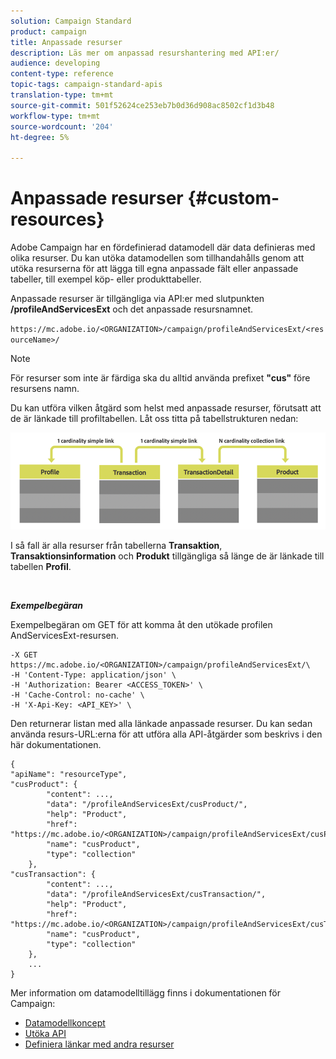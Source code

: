 ```yaml
---
solution: Campaign Standard
product: campaign
title: Anpassade resurser
description: Läs mer om anpassad resurshantering med API:er/
audience: developing
content-type: reference
topic-tags: campaign-standard-apis
translation-type: tm+mt
source-git-commit: 501f52624ce253eb7b0d36d908ac8502cf1d3b48
workflow-type: tm+mt
source-wordcount: '204'
ht-degree: 5%

---
```



# Anpassade resurser {#custom-resources}

Adobe Campaign har en fördefinierad datamodell där data definieras med olika resurser. Du kan utöka datamodellen som tillhandahålls genom att utöka resurserna för att lägga till egna anpassade fält eller anpassade tabeller, till exempel köp- eller produkttabeller.

Anpassade resurser är tillgängliga via API:er med slutpunkten **/profileAndServicesExt** och det anpassade resursnamnet.

`https://mc.adobe.io/<ORGANIZATION>/campaign/profileAndServicesExt/<resourceName>/`

>[!NOTE]
>
>För resurser som inte är färdiga ska du alltid använda prefixet <b>&quot;cus&quot;</b> före resursens namn.

Du kan utföra vilken åtgärd som helst med anpassade resurser, förutsatt att de är länkade till profiltabellen. Låt oss titta på tabellstrukturen nedan:

![alt-text](assets/cusresources.png)

I så fall är alla resurser från tabellerna **Transaktion**, **Transaktionsinformation** och **Produkt** tillgängliga så länge de är länkade till tabellen **Profil**.

<br/>

***Exempelbegäran***

Exempelbegäran om GET för att komma åt den utökade profilen AndServicesExt-resursen.

```
-X GET https://mc.adobe.io/<ORGANIZATION>/campaign/profileAndServicesExt/\
-H 'Content-Type: application/json' \
-H 'Authorization: Bearer <ACCESS_TOKEN>' \
-H 'Cache-Control: no-cache' \
-H 'X-Api-Key: <API_KEY>' \
```

Den returnerar listan med alla länkade anpassade resurser. Du kan sedan använda resurs-URL:erna för att utföra alla API-åtgärder som beskrivs i den här dokumentationen.

```
{
"apiName": "resourceType",
"cusProduct": {
        "content": ...,
        "data": "/profileAndServicesExt/cusProduct/",
        "help": "Product",
        "href": "https://mc.adobe.io/<ORGANIZATION>/campaign/profileAndServicesExt/cusProduct/metadata",
        "name": "cusProduct",
        "type": "collection"
    },
"cusTransaction": {
        "content": ...,
        "data": "/profileAndServicesExt/cusTransaction/",
        "help": "Product",
        "href": "https://mc.adobe.io/<ORGANIZATION>/campaign/profileAndServicesExt/cusTransaction/metadata",
        "name": "cusProduct",
        "type": "collection"
    },
    ...
}
```

Mer information om datamodelltillägg finns i dokumentationen för Campaign:

* [Datamodellkoncept](../../developing/using/data-model-concepts.md)
* [Utöka API](../../developing/using/about-extending-the-api.md)
* [Definiera länkar med andra resurser](https://helpx.adobe.com/campaign/standard/developing/using/configuring-the-resource-s-data-structure.html#defining-links-with-other-resources)
